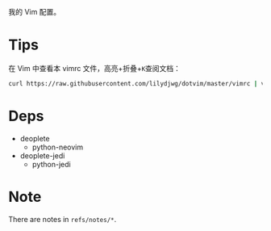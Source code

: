 我的 Vim 配置。

Tips
====
在 Vim 中查看本 vimrc 文件，高亮+折叠+`K`查阅文档：

```bash
curl https://raw.githubusercontent.com/lilydjwg/dotvim/master/vimrc | vim -R -c 'setf vim' -
```

Deps
====
* deoplete
  * python-neovim
* deoplete-jedi
  * python-jedi

Note
====
There are notes in `refs/notes/*`.
